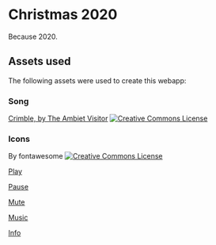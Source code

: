 # Christmas 2020

Because 2020.

## Assets used

The following assets were used to create this webapp:

### Song
[Crimble, by The Ambiet Visitor](https://archive.org/details/TheBFWChristmasAlbum2011/13TheAmbientVisitor-Crimble.mp3)
<a rel="license" href="http://creativecommons.org/licenses/by-nc-nd/3.0/"><img alt="Creative Commons License" style="border-width:0" src="https://i.creativecommons.org/l/by-nc-nd/3.0/80x15.png" /></a>

### Icons

By fontawesome <a rel="license" href="http://creativecommons.org/licenses/by/4.0/"><img alt="Creative Commons License" style="border-width:0" src="https://i.creativecommons.org/l/by/4.0/80x15.png" /></a>

[Play](https://fontawesome.com/icons/play-circle?style=regular)

[Pause](https://fontawesome.com/icons/pause-circle?style=regular)

[Mute](https://fontawesome.com/icons/volume-mute?style=solid)

[Music](https://fontawesome.com/icons/music?style=solid)

[Info](https://fontawesome.com/icons/info?style=solid)
